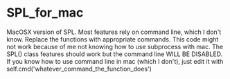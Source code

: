 # SPL_for_mac
MacOSX version of SPL. Most features rely on command line, which I don't know. Replace the functions with appropriate commands.
This code might not work because of me not knowing how to use subprocess with mac. The SPL() class features should work
but the command line WILL BE DISABLED. If you know how to use command line in mac (which I don't), just edit it with
self.cmd('whatever_command_the_function_does')
